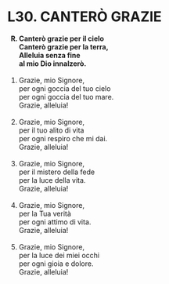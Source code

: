 # L30. CANTERÒ GRAZIE

<ol>
  <b><li type="A" value="18">Canterò grazie per il cielo<br>
    Canterò grazie per la terra,<br>
    Alleluia senza fine<br>
    al mio Dio innalzerò.</li></b><br>
  <li value="1">Grazie, mio Signore,<br>
    per ogni goccia del tuo cielo<br>
    per ogni goccia del tuo mare.<br>
    Grazie, alleluia!</li><br>
  <li>Grazie, mio Signore,<br>
    per il tuo alito di vita<br>
    per ogni respiro che mi dai.<br>
    Grazie, alleluia!</li><br>
  <li>Grazie, mio Signore,<br>
    per il mistero della fede<br>
    per la luce della vita.<br>
    Grazie, alleluia!</li><br>
  <li>Grazie, mio Signore,<br>
    per la Tua verità<br>
    per ogni attimo di vita.<br>
    Grazie, alleluia!</li><br>
  <li>Grazie, mio Signore,<br>
    per la luce dei miei occhi<br>
    per ogni gioia e dolore.<br>
    Grazie, alleluia!</li>
</ol>
